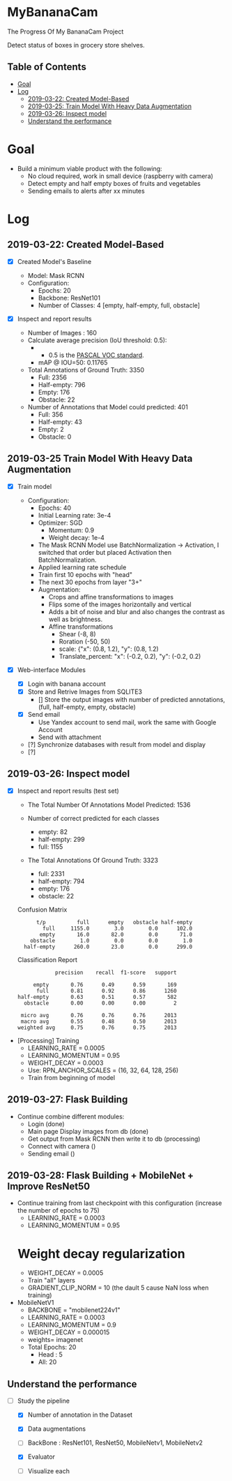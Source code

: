 # MyBananaCam
The Progress Of My BananaCam Project

Detect status of boxes in grocery store shelves.

## Table of Contents
- <a href='#goal'>Goal</a>
- <a href='#log'>Log</a>
    - <a href='#2019-03-22-created-model-based'>2019-03-22: Created Model-Based</a>
    - <a href='#2019-03-25-train-model-with-heavy-data-augmentation '>2019-03-25: Train Model With Heavy Data Augmentation </a>
    - <a href='#2019-03-26-inspect-model'>2019-03-26: Inspect model</a>    
    - <a href='#understand-the-performance'>Understand the performance</a>        

# Goal

- Build a minimum viable product with the following:
  - No cloud required, work in small device (raspberry with camera)
  - Detect empty and half empty boxes of fruits and vegetables
  - Sending emails to alerts after xx minutes
  
# Log

## 2019-03-22: Created Model-Based 
- [x] Created Model's Baseline 
  - Model: Mask RCNN
  - Configuration:
    - Epochs: 20
    - Backbone: ResNet101    
    - Number of Classes: 4 [empty, half-empty, full, obstacle]
   
- [x] Inspect and report results
    - Number of Images : 160
    - Calculate average precision (IoU threshold: 0.5):
        - - 0.5 is the [PASCAL VOC standard](http://homepages.inf.ed.ac.uk/ckiw/postscript/ijcv_voc09.pdf).
        - mAP @ IOU=50: 0.11765
    - Total Annotations of Ground Truth: 3350
        - Full: 2356
        - Half-empty: 796
        - Empty: 176
        - Obstacle: 22
    - Number of Annotations that Model could predicted: 401
        - Full: 356
        - Half-empty: 43
        - Empty: 2
        - Obstacle: 0        
    
## 2019-03-25 Train Model With Heavy Data Augmentation 
- [x] Train model
    - Configuration:        
        - Epochs: 40                
        - Initial Learning rate: 3e-4        
        - Optimizer: SGD
            - Momentum: 0.9
            - Weight decay: 1e-4            
        - The Mask RCNN Model use BatchNormalization -> Activation, I switched that order but placed Activation then BatchNormalization.
        - Applied learning rate schedule
        - Train first 10 epochs with "head"
        - The next 30 epochs from layer "3+"        
        - Augmentation:
            - Crops and affine transformations to images 
            - Flips some of the images horizontally and vertical 
            - Adds a bit of noise and blur and also changes the contrast as well as brightness.
            - Affine transformations
                - Shear (-8, 8)
                - Roration (-50, 50)
                - scale: {"x": (0.8, 1.2), "y": (0.8, 1.2)
                - Translate_percent: "x": (-0.2, 0.2), "y": (-0.2, 0.2)                

- [x] Web-interface Modules
    - [x] Login with banana account
    - [x] Store and Retrive Images from SQLITE3
        - [] Store the output images with number of predicted annotations, (full, half-empty, empty, obstacle) 
    - [x] Send email
        - Use Yandex account to send mail, work the same with Google Account
        - Send with attachment
    - [?] Synchronize databases with result from model and display
    - [?] 
    
           
## 2019-03-26: Inspect model

- [x] Inspect and report results (test set)
    - The Total Number Of Annotations Model Predicted:  1536
    - Number of correct predicted for each classes
        - empty: 82
        - half-empty: 299
        - full: 1155

    - The Total Annotations Of Ground Truth: 3323
        - full: 2331
        - half-empty: 794
        - empty: 176
        - obstacle: 22

    Confusion Matrix
    
            t/p          full      empty   obstacle half-empty 
              full     1155.0        3.0        0.0      102.0 
             empty       16.0       82.0        0.0       71.0 
          obstacle        1.0        0.0        0.0        1.0 
        half-empty      260.0       23.0        0.0      299.0 

    Classification Report
    
                  precision    recall  f1-score   support

           empty       0.76      0.49      0.59       169
            full       0.81      0.92      0.86      1260
      half-empty       0.63      0.51      0.57       582
        obstacle       0.00      0.00      0.00         2

       micro avg       0.76      0.76      0.76      2013
       macro avg       0.55      0.48      0.50      2013
      weighted avg     0.75      0.76      0.75      2013
      
- [Processing] Training
    - LEARNING_RATE = 0.0005
    - LEARNING_MOMENTUM = 0.95    
    - WEIGHT_DECAY = 0.0003
    - Use: RPN_ANCHOR_SCALES = (16, 32, 64, 128, 256)
    - Train from beginning of model

## 2019-03-27: Flask Building
- Continue combine different modules:
    - Login (done)
    - Main page Display images from db (done)
    - Get output from Mask RCNN then write it to db (processing)
    - Connect with camera ()
    - Sending email ()    
    
## 2019-03-28: Flask Building + MobileNet + Improve ResNet50
- Continue training from last checkpoint with this configuration (increase the number of epochs to 75)
    - LEARNING_RATE = 0.0003
    - LEARNING_MOMENTUM = 0.95
    # Weight decay regularization
    - WEIGHT_DECAY = 0.0005
    - Train "all" layers
    - GRADIENT_CLIP_NORM = 10 (the dault 5 cause NaN loss when training)
- MobileNetV1
    - BACKBONE = "mobilenet224v1"
    - LEARNING_RATE = 0.0003
    - LEARNING_MOMENTUM = 0.9    
    - WEIGHT_DECAY = 0.000015
    - weights= imagenet
    - Total Epochs: 20
        - Head : 5
        - All: 20
## Understand the performance 
- [ ] Study the pipeline
    - [x] Number of annotation in the Dataset
    - [x] Data augmentations    
    - [ ] BackBone : ResNet101, ResNet50, MobileNetv1, MobileNetv2        
    - [x] Evaluator
    - [ ] Visualize each

